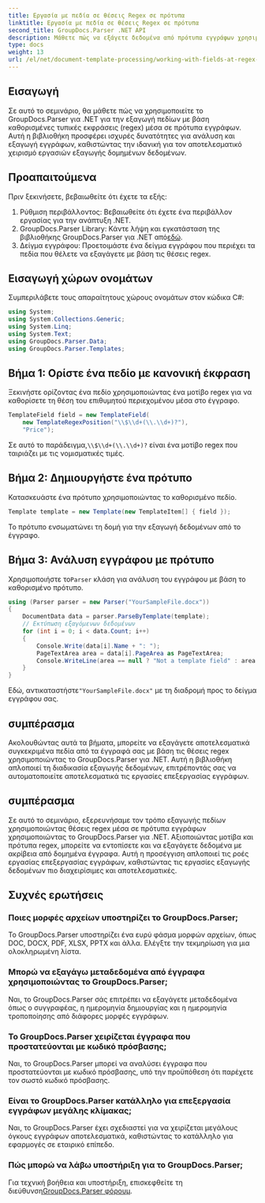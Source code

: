 ```yaml
---
title: Εργασία με πεδία σε θέσεις Regex σε πρότυπα
linktitle: Εργασία με πεδία σε θέσεις Regex σε πρότυπα
second_title: GroupDocs.Parser .NET API
description: Μάθετε πώς να εξάγετε δεδομένα από πρότυπα εγγράφων χρησιμοποιώντας θέσεις regex με το GroupDocs.Parser για .NET. Αυτοματοποιήστε αποτελεσματικά τις εργασίες εξαγωγής δεδομένων σας.
type: docs
weight: 13
url: /el/net/document-template-processing/working-with-fields-at-regex-positions-in-templates/
---
```

## Εισαγωγή
Σε αυτό το σεμινάριο, θα μάθετε πώς να χρησιμοποιείτε το GroupDocs.Parser για .NET για την εξαγωγή πεδίων με βάση καθορισμένες τυπικές εκφράσεις (regex) μέσα σε πρότυπα εγγράφων. Αυτή η βιβλιοθήκη προσφέρει ισχυρές δυνατότητες για ανάλυση και εξαγωγή εγγράφων, καθιστώντας την ιδανική για τον αποτελεσματικό χειρισμό εργασιών εξαγωγής δομημένων δεδομένων.
## Προαπαιτούμενα
Πριν ξεκινήσετε, βεβαιωθείτε ότι έχετε τα εξής:
1. Ρύθμιση περιβάλλοντος: Βεβαιωθείτε ότι έχετε ένα περιβάλλον εργασίας για την ανάπτυξη .NET.
2.  GroupDocs.Parser Library: Κάντε λήψη και εγκατάσταση της βιβλιοθήκης GroupDocs.Parser για .NET από[εδώ](https://releases.groupdocs.com/parser/net/).
3. Δείγμα εγγράφου: Προετοιμάστε ένα δείγμα εγγράφου που περιέχει τα πεδία που θέλετε να εξαγάγετε με βάση τις θέσεις regex.

## Εισαγωγή χώρων ονομάτων
Συμπεριλάβετε τους απαραίτητους χώρους ονομάτων στον κώδικα C#:
```csharp
using System;
using System.Collections.Generic;
using System.Linq;
using System.Text;
using GroupDocs.Parser.Data;
using GroupDocs.Parser.Templates;
```
## Βήμα 1: Ορίστε ένα πεδίο με κανονική έκφραση
Ξεκινήστε ορίζοντας ένα πεδίο χρησιμοποιώντας ένα μοτίβο regex για να καθορίσετε τη θέση του επιθυμητού περιεχομένου μέσα στο έγγραφο.
```csharp
TemplateField field = new TemplateField(
    new TemplateRegexPosition("\\$\\d+(\\.\\d+)?"),
    "Price");
```
 Σε αυτό το παράδειγμα,`\\$\\d+(\\.\\d+)?` είναι ένα μοτίβο regex που ταιριάζει με τις νομισματικές τιμές.
## Βήμα 2: Δημιουργήστε ένα πρότυπο
Κατασκευάστε ένα πρότυπο χρησιμοποιώντας το καθορισμένο πεδίο.
```csharp
Template template = new Template(new TemplateItem[] { field });
```
Το πρότυπο ενσωματώνει τη δομή για την εξαγωγή δεδομένων από το έγγραφο.
## Βήμα 3: Ανάλυση εγγράφου με πρότυπο
 Χρησιμοποιήστε το`Parser` κλάση για ανάλυση του εγγράφου με βάση το καθορισμένο πρότυπο.
```csharp
using (Parser parser = new Parser("YourSampleFile.docx"))
{
    DocumentData data = parser.ParseByTemplate(template);
    // Εκτύπωση εξαγόμενων δεδομένων
    for (int i = 0; i < data.Count; i++)
    {
        Console.Write(data[i].Name + ": ");
        PageTextArea area = data[i].PageArea as PageTextArea;
        Console.WriteLine(area == null ? "Not a template field" : area.Text);
    }
}
```
 Εδώ, αντικαταστήστε`"YourSampleFile.docx"` με τη διαδρομή προς το δείγμα εγγράφου σας.

## συμπέρασμα
Ακολουθώντας αυτά τα βήματα, μπορείτε να εξαγάγετε αποτελεσματικά συγκεκριμένα πεδία από τα έγγραφά σας με βάση τις θέσεις regex χρησιμοποιώντας το GroupDocs.Parser για .NET. Αυτή η βιβλιοθήκη απλοποιεί τη διαδικασία εξαγωγής δεδομένων, επιτρέποντάς σας να αυτοματοποιείτε αποτελεσματικά τις εργασίες επεξεργασίας εγγράφων.

## συμπέρασμα
Σε αυτό το σεμινάριο, εξερευνήσαμε τον τρόπο εξαγωγής πεδίων χρησιμοποιώντας θέσεις regex μέσα σε πρότυπα εγγράφων χρησιμοποιώντας το GroupDocs.Parser για .NET. Αξιοποιώντας μοτίβα και πρότυπα regex, μπορείτε να εντοπίσετε και να εξαγάγετε δεδομένα με ακρίβεια από δομημένα έγγραφα. Αυτή η προσέγγιση απλοποιεί τις ροές εργασίας επεξεργασίας εγγράφων, καθιστώντας τις εργασίες εξαγωγής δεδομένων πιο διαχειρίσιμες και αποτελεσματικές.

## Συχνές ερωτήσεις
### Ποιες μορφές αρχείων υποστηρίζει το GroupDocs.Parser;
Το GroupDocs.Parser υποστηρίζει ένα ευρύ φάσμα μορφών αρχείων, όπως DOC, DOCX, PDF, XLSX, PPTX και άλλα. Ελέγξτε την τεκμηρίωση για μια ολοκληρωμένη λίστα.
### Μπορώ να εξαγάγω μεταδεδομένα από έγγραφα χρησιμοποιώντας το GroupDocs.Parser;
Ναι, το GroupDocs.Parser σάς επιτρέπει να εξαγάγετε μεταδεδομένα όπως ο συγγραφέας, η ημερομηνία δημιουργίας και η ημερομηνία τροποποίησης από διάφορες μορφές εγγράφων.
### Το GroupDocs.Parser χειρίζεται έγγραφα που προστατεύονται με κωδικό πρόσβασης;
Ναι, το GroupDocs.Parser μπορεί να αναλύσει έγγραφα που προστατεύονται με κωδικό πρόσβασης, υπό την προϋπόθεση ότι παρέχετε τον σωστό κωδικό πρόσβασης.
### Είναι το GroupDocs.Parser κατάλληλο για επεξεργασία εγγράφων μεγάλης κλίμακας;
Ναι, το GroupDocs.Parser έχει σχεδιαστεί για να χειρίζεται μεγάλους όγκους εγγράφων αποτελεσματικά, καθιστώντας το κατάλληλο για εφαρμογές σε εταιρικό επίπεδο.
### Πώς μπορώ να λάβω υποστήριξη για το GroupDocs.Parser;
 Για τεχνική βοήθεια και υποστήριξη, επισκεφθείτε τη διεύθυνση[GroupDocs.Parser φόρουμ](https://forum.groupdocs.com/c/parser/17).